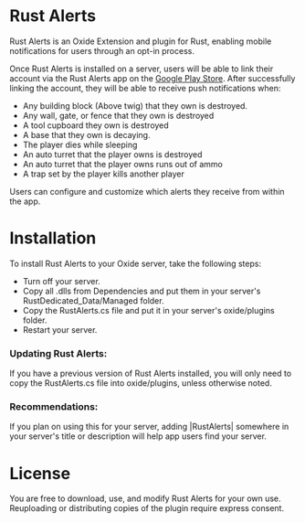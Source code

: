 # Rust Alerts
Rust Alerts is an Oxide Extension and plugin for Rust, enabling mobile notifications for users through an opt-in process.

Once Rust Alerts is installed on a server, users will be able to link their account via the Rust Alerts app on the [Google Play Store](https://play.google.com/store/apps/details?id=com.atlas.rustalerts). After successfully linking the account, they will be able to receive push notifications when:


- Any building block (Above twig) that they own is destroyed.
- Any wall, gate, or fence that they own is destroyed
- A tool cupboard they own is destroyed
- A base that they own is decaying.
- The player dies while sleeping
- An auto turret that the player owns is destroyed
- An auto turret that the player owns runs out of ammo
- A trap set by the player kills another player

Users can configure and customize which alerts they receive from within the app. 


# Installation
To install Rust Alerts to your Oxide server, take the following steps:
- Turn off your server.
- Copy all .dlls from Dependencies and put them in your server's RustDedicated_Data/Managed folder.
- Copy the RustAlerts.cs file and put it in your server's oxide/plugins folder.
- Restart your server.


### Updating Rust Alerts:
If you have a previous version of Rust Alerts installed, you will only need to copy the RustAlerts.cs file into oxide/plugins, unless otherwise noted.

### Recommendations:
If you plan on using this for your server, adding |RustAlerts| somewhere in your server's title or description will help app users find your server.

# License
You are free to download, use, and modify Rust Alerts for your own use. Reuploading or distributing copies of the plugin require express consent.


